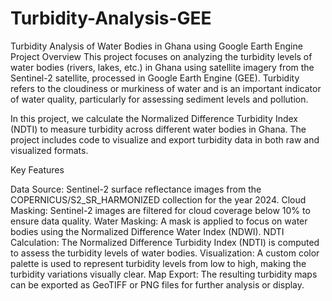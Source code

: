 # Turbidity-Analysis-GEE
Turbidity Analysis of Water Bodies in Ghana using Google Earth Engine
Project Overview
This project focuses on analyzing the turbidity levels of water bodies (rivers, lakes, etc.) in Ghana using satellite imagery from the Sentinel-2 satellite, processed in Google Earth Engine (GEE). Turbidity refers to the cloudiness or murkiness of water and is an important indicator of water quality, particularly for assessing sediment levels and pollution.

In this project, we calculate the Normalized Difference Turbidity Index (NDTI) to measure turbidity across different water bodies in Ghana. The project includes code to visualize and export turbidity data in both raw and visualized formats.

Key Features

Data Source: Sentinel-2 surface reflectance images from the COPERNICUS/S2_SR_HARMONIZED collection for the year 2024.
Cloud Masking: Sentinel-2 images are filtered for cloud coverage below 10% to ensure data quality.
Water Masking: A mask is applied to focus on water bodies using the Normalized Difference Water Index (NDWI).
NDTI Calculation: The Normalized Difference Turbidity Index (NDTI) is computed to assess the turbidity levels of water bodies.
Visualization: A custom color palette is used to represent turbidity levels from low to high, making the turbidity variations visually clear.
Map Export: The resulting turbidity maps can be exported as GeoTIFF or PNG files for further analysis or display.
